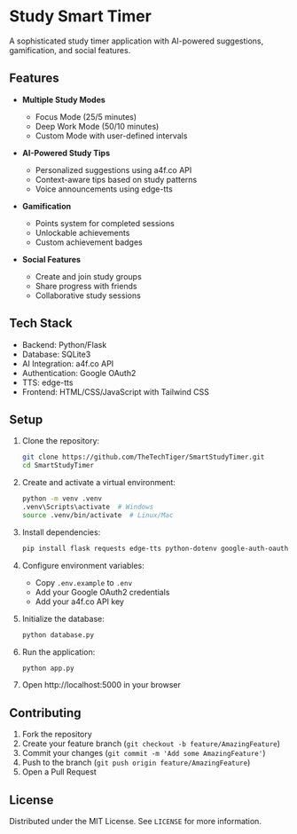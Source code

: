 # Study Smart Timer

A sophisticated study timer application with AI-powered suggestions, gamification, and social features.

## Features

- **Multiple Study Modes**
  - Focus Mode (25/5 minutes)
  - Deep Work Mode (50/10 minutes)
  - Custom Mode with user-defined intervals

- **AI-Powered Study Tips**
  - Personalized suggestions using a4f.co API
  - Context-aware tips based on study patterns
  - Voice announcements using edge-tts

- **Gamification**
  - Points system for completed sessions
  - Unlockable achievements
  - Custom achievement badges

- **Social Features**
  - Create and join study groups
  - Share progress with friends
  - Collaborative study sessions

## Tech Stack

- Backend: Python/Flask
- Database: SQLite3
- AI Integration: a4f.co API
- Authentication: Google OAuth2
- TTS: edge-tts
- Frontend: HTML/CSS/JavaScript with Tailwind CSS

## Setup

1. Clone the repository:
   ```bash
   git clone https://github.com/TheTechTiger/SmartStudyTimer.git
   cd SmartStudyTimer
   ```

2. Create and activate a virtual environment:
   ```bash
   python -m venv .venv
   .venv\Scripts\activate  # Windows
   source .venv/bin/activate  # Linux/Mac
   ```

3. Install dependencies:
   ```bash
   pip install flask requests edge-tts python-dotenv google-auth-oauthlib flask-login
   ```

4. Configure environment variables:
   - Copy `.env.example` to `.env`
   - Add your Google OAuth2 credentials
   - Add your a4f.co API key

5. Initialize the database:
   ```bash
   python database.py
   ```

6. Run the application:
   ```bash
   python app.py
   ```

7. Open http://localhost:5000 in your browser

## Contributing

1. Fork the repository
2. Create your feature branch (`git checkout -b feature/AmazingFeature`)
3. Commit your changes (`git commit -m 'Add some AmazingFeature'`)
4. Push to the branch (`git push origin feature/AmazingFeature`)
5. Open a Pull Request

## License

Distributed under the MIT License. See `LICENSE` for more information.
